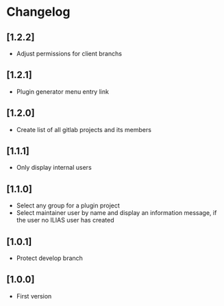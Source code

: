 # Changelog

## [1.2.2]
- Adjust permissions for client branchs

## [1.2.1]
- Plugin generator menu entry link

## [1.2.0]
- Create list of all gitlab projects and its members

## [1.1.1]
- Only display internal users

## [1.1.0]
- Select any group for a plugin project
- Select maintainer user by name and display an information message, if the user no ILIAS user has created

## [1.0.1]
- Protect develop branch

## [1.0.0]
- First version
